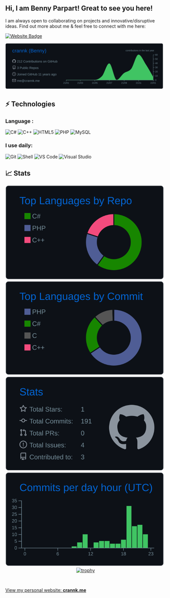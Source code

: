 ## Hi, I am Benny Parpart! Great to see you here!

I am always open to collaborating on projects and innovative/disruptive ideas. Find out more about me & feel free to connect with me here:

[![Website Badge](https://img.shields.io/badge/-Portfolio-black?style=flat-square&logo=Wordpress&logoColor=white&link=https://crannk.me/)](https://crannk.me/)

<div align="center">

[![](https://raw.githubusercontent.com/crannk/crannk/main/profile-summary-card-output/github_dark/0-profile-details.svg)](https://github.com/vn7n24fzkq/github-profile-summary-cards)
</div>

## ⚡ Technologies

### Language :

![C#](https://img.shields.io/badge/-C%23-orange?style=flat-square&logo=c-sharp)
![C++](https://img.shields.io/badge/-C++-00599C?style=flat-square&logo=c)
![HTML5](https://img.shields.io/badge/-HTML5-E34F26?style=flat-square&logo=html5&logoColor=white)
![PHP](https://img.shields.io/badge/PHP-777BB4?style=flat-square&logo=php&logoColor=white)
![MySQL](https://img.shields.io/badge/-MySQL-black?style=flat-square&logo=mysql)
### I use daily:

![Git](https://img.shields.io/badge/-Git-black?style=flat-square&logo=git)
![Shell](https://img.shields.io/badge/-Shell-5391FE?style=flat-square&logo=PowerShell)
![VS Code](https://img.shields.io/badge/-VS%20Code-007ACC?style=flat-square&logo=visual-studio-code)
![Visual Studio](https://img.shields.io/badge/-Visual%20Studio-blue?style=flat-square&logo=visual-studio)

## 📈 Stats



<div align="center">
  
[![](https://raw.githubusercontent.com/crannk/crannk/main/profile-summary-card-output/github_dark/1-repos-per-language.svg)](https://github.com/vn7n24fzkq/github-profile-summary-cards) [![](https://raw.githubusercontent.com/crannk/crannk/main/profile-summary-card-output/github_dark/2-most-commit-language.svg)](https://github.com/vn7n24fzkq/github-profile-summary-cards)
[![](https://raw.githubusercontent.com/crannk/crannk/main/profile-summary-card-output/github_dark/3-stats.svg)](https://github.com/vn7n24fzkq/github-profile-summary-cards) [![](https://raw.githubusercontent.com/crannk/crannk/main/profile-summary-card-output/github_dark/4-productive-time.svg)](https://github.com/vn7n24fzkq/github-profile-summary-cards)
[![trophy](https://github-profile-trophy.vercel.app/?username=crannk&theme=onedark&no-frame=true)](https://github.com/ryo-ma/github-profile-trophy)
</div>
<br>


[View my personal website: **crannk.me**](https://crannk.me)
